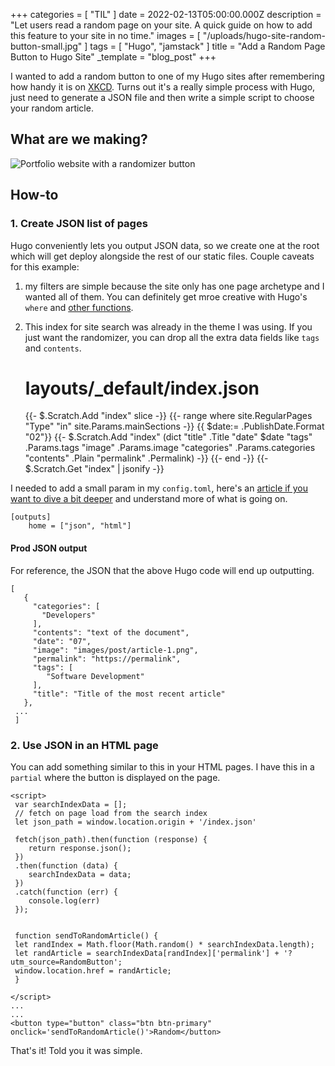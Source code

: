 +++
categories = [ "TIL" ]
date = 2022-02-13T05:00:00.000Z
description = "Let users read a random page on your site. A quick guide on how to add this feature to your site in no time."
images = [ "/uploads/hugo-site-random-button-small.jpg" ]
tags = [ "Hugo", "jamstack" ]
title = "Add a Random Page Button to Hugo Site"
_template = "blog_post"
+++

I wanted to add a random button to one of my Hugo sites after remembering how handy it is on [XKCD](https://xkcd.com). Turns out it's a really simple process with Hugo, just need to generate a JSON file and then write a simple script to choose your random article.

## What are we making?

![Portfolio website with a randomizer button](/uploads/hugo-site-random-button-small.jpg#center)

## How-to

### 1. Create JSON list of pages

Hugo conveniently lets you output JSON data, so we create one at the root which will get deploy alongside the rest of our static files. Couple caveats for this example:

1. my filters are simple because the site only has one page archetype and I wanted all of them. You can definitely get mroe creative with Hugo's `where` and [other functions](https://gohugo.io/functions/).
2. This index for site search was already in the theme I was using. If you just want the randomizer, you can drop all the extra data fields like `tags` and `contents`.

   # layouts/_default/index.json

   {{- $.Scratch.Add "index" slice -}}
   {{- range where site.RegularPages "Type" "in" site.Params.mainSections -}}
   {{ $date:= .PublishDate.Format "02"}}
   {{- $.Scratch.Add "index" (dict "title" .Title "date" $date "tags" .Params.tags "image" .Params.image "categories" .Params.categories "contents" .Plain "permalink" .Permalink) -}}
   {{- end -}}
   {{- $.Scratch.Get "index" | jsonify -}}

I needed to add a small param in my `config.toml`, here's an [article if you want to dive a bit deeper](https://zwbetz.com/build-a-search-bar-for-your-hugo-blog-with-a-json-index-and-some-vanilla-js/) and understand more of what is going on.

    [outputs]
        home = ["json", "html"]

#### Prod JSON output

For reference, the JSON that the above Hugo code will end up outputting.

    [
       {
         "categories": [
           "Developers"
         ],
         "contents": "text of the document",
         "date": "07",
         "image": "images/post/article-1.png",
         "permalink": "https://permalink",
         "tags": [
         	"Software Development"
         ],
         "title": "Title of the most recent article"
       },
     ...
     ]

### 2. Use JSON in an HTML page

You can add something similar to this in your HTML pages. I have this in a `partial` where the button is displayed on the page.

    <script>
     var searchIndexData = [];
     // fetch on page load from the search index
     let json_path = window.location.origin + '/index.json'
    
     fetch(json_path).then(function (response) {
     	return response.json();
     })
     .then(function (data) {
     	searchIndexData = data;
     })
     .catch(function (err) {
     	console.log(err)
     });
    
      
     function sendToRandomArticle() {
     let randIndex = Math.floor(Math.random() * searchIndexData.length);
     let randArticle = searchIndexData[randIndex]['permalink'] + '?utm_source=RandomButton';
     window.location.href = randArticle;
     }
    
    </script>
    ...
    ...
    <button type="button" class="btn btn-primary" onclick='sendToRandomArticle()'>Random</button>

That's it! Told you it was simple.
